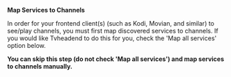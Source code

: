 **Map Services to Channels**

In order for your frontend client(s) (such as Kodi, Movian, and similar)
to see/play channels, you must first map discovered services to
channels. If you would like Tvheadend to do this for you, check the
'Map all services' option below.

**You can skip this step (do not check 'Map all services') and
map services to channels manually.**
